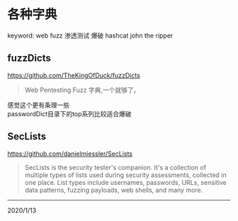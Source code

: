 # 各种字典

keyword: web fuzz 渗透测试 爆破 hashcat john the ripper  


## fuzzDicts
https://github.com/TheKingOfDuck/fuzzDicts  
> Web Pentesting Fuzz 字典,一个就够了。  

感觉这个更有条理一些  
passwordDict目录下的top系列比较适合爆破  


## SecLists
https://github.com/danielmiessler/SecLists  
> SecLists is the security tester's companion. It's a collection of multiple types of lists used during security assessments, collected in one place. List types include usernames, passwords, URLs, sensitive data patterns, fuzzing payloads, web shells, and many more.  


---
2020/1/13  
